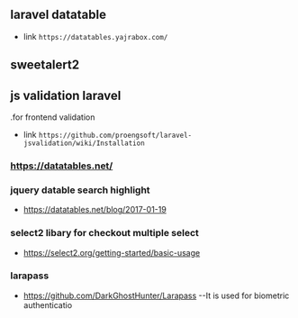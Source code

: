 ## laravel datatable
 - link `https://datatables.yajrabox.com/`
##  sweetalert2 
## js validation laravel 
  .for frontend validation
 - link  `https://github.com/proengsoft/laravel-jsvalidation/wiki/Installation`
### https://datatables.net/

### jquery  datable search highlight
- https://datatables.net/blog/2017-01-19

### select2 libary for checkout multiple select
- https://select2.org/getting-started/basic-usage

### larapass 
- https://github.com/DarkGhostHunter/Larapass 
   --It is used for biometric authenticatio